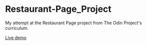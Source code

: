 # Restaurant-Page_Project
My attempt at the Restaurant Page project from The Odin Project's curriculum.

[Live demo](https://pauloruzanovsky.github.io/Restaurant-Page_Project/)
